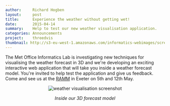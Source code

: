 ```yaml
---
author:     Richard Hogben
layout:     post
title:      Experience the weather without getting wet!
date:       2015-04-14
summary:    Help to test our new weather visualisation application.
categories: Announcements
project:    threedvis
thumbnail: http://s3-eu-west-1.amazonaws.com/informatics-webimages/screenshot-2015-03-25.jpg
---
```


The Met Office Informatics Lab is investigating new techniques for visualising the weather forecast in 3D and we're developing an exciting interactive web application that will take you inside a weather forecast model.
You're invited to help test the application and give us feedback. Come and see us at the [RAMM](http://www.rammuseum.org.uk) in Exeter on 5th and 12th May.

<div style="text-align:center">
        <img src="{{ site.image-bin }}screenshot-2015-03-25.jpg" alt="weather visualisation screenshot"/>
        <cite><p>Inside our 3D forecast model</p></cite>
</div>
